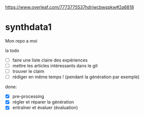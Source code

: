 https://www.overleaf.com/7773775537hdrjwcbwspkw#2a6818

# synthdata1
Mon repo a moi

la todo

- [ ] faire une liste claire des expériences    
- [ ] mettre les articles intéressants dans le git  
- [ ] trouver le claim  
- [ ] rédiger en même temps ! (pendant la génération par exemple)   

done:

- [x] pre-processing
- [x] régler et réparer la génération         
- [x] entraîner et évaluer (évaluation) 